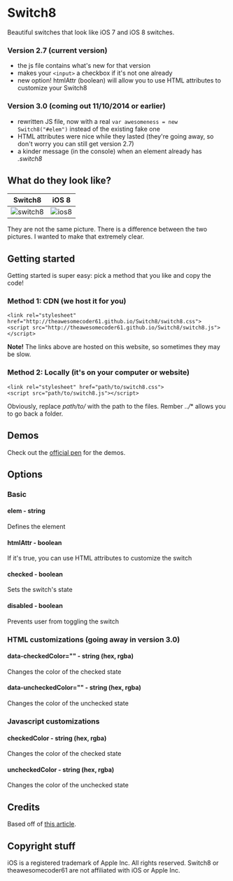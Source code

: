 Switch8
=======

Beautiful switches that look like iOS 7 and iOS 8 switches.

### Version 2.7 (current version)
- the js file contains what's new for that version
- makes your `<input>` a checkbox if it's not one already
- new option! htmlAttr (boolean) will allow you to use HTML attributes to customize your Switch8

### Version 3.0 (coming out 11/10/2014 or earlier)
- rewritten JS file, now with a real `var awesomeness = new Switch8("#elem")` instead of the existing fake one
- HTML attributes were nice while they lasted (they're going away, so don't worry you can still get version 2.7)
- a kinder message (in the console) when an element already has *.switch8*

## What do they look like?
| Switch8        | iOS 8           |
| ------------- |:-------------:|
| ![switch8](http://i.imgur.com/8WNMXgG.png) | ![ios8](http://i.imgur.com/OA7HW81.jpg) |

They are not the same picture. There is a difference between the two pictures. I wanted to make that extremely clear.

## Getting started
Getting started is super easy: pick a method that you like and copy the code!

### Method 1: CDN (we host it for you)

```
<link rel="stylesheet" href="http://theawesomecoder61.github.io/Switch8/switch8.css">
<script src="http://theawesomecoder61.github.io/Switch8/switch8.js"></script>
```

**Note!** The links above are hosted on this website, so sometimes they may be slow.

### Method 2: Locally (it's on your computer or website)

```
<link rel="stylesheet" href="path/to/switch8.css">
<script src="path/to/switch8.js"></script>
```

Obviously, replace *path/to/* with the path to the files. Rember *../** allows you to go back a folder.

## Demos
Check out the [official pen](http://codepen.io/theawesomecoder61/pen/ueAgK) for the demos.

## Options

### Basic 
#### elem - string
Defines the element

#### htmlAttr - boolean
If it's true, you can use HTML attributes to customize the switch

#### checked - boolean
Sets the switch's state

#### disabled - boolean
Prevents user from toggling the switch

### HTML customizations (going away in version 3.0)

#### data-checkedColor="" - string (hex, rgba)

Changes the color of the checked state

#### data-uncheckedColor="" - string (hex, rgba)
Changes the color of the unchecked state

### Javascript customizations

#### checkedColor - string (hex, rgba)
Changes the color of the checked state

#### uncheckedColor - string (hex, rgba)
Changes the color of the unchecked state

## Credits
Based off of [this article](http://wd.dizaina.net/en/experiments/ios7-style-switch/).

## Copyright stuff
iOS is a registered trademark of Apple Inc. All rights reserved. Switch8 or theawesomecoder61 are not affiliated with iOS or Apple Inc.
